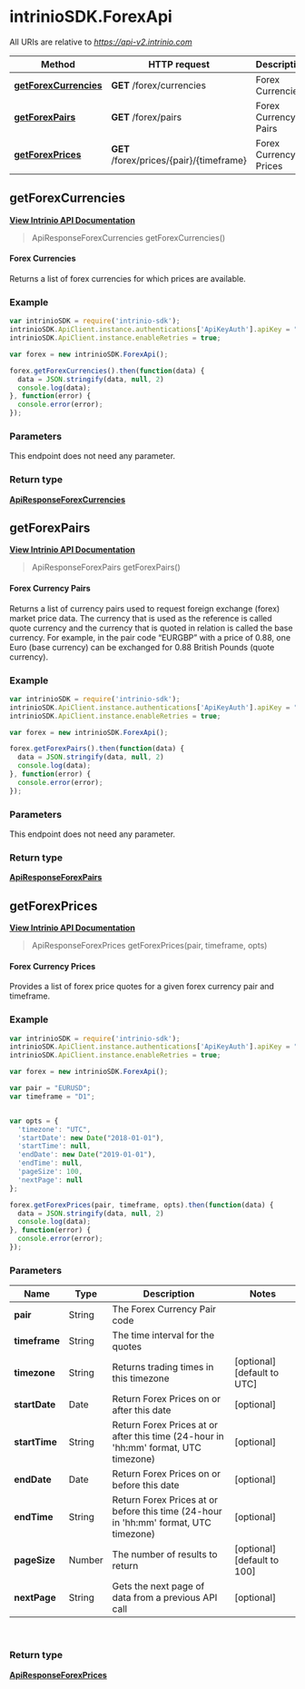 # intrinioSDK.ForexApi

All URIs are relative to *https://api-v2.intrinio.com*

Method | HTTP request | Description
------------- | ------------- | -------------
[**getForexCurrencies**](ForexApi.md#getForexCurrencies) | **GET** /forex/currencies | Forex Currencies
[**getForexPairs**](ForexApi.md#getForexPairs) | **GET** /forex/pairs | Forex Currency Pairs
[**getForexPrices**](ForexApi.md#getForexPrices) | **GET** /forex/prices/{pair}/{timeframe} | Forex Currency Prices



[//]: # (START_OPERATION)

[//]: # (CLASS:ForexApi)

[//]: # (METHOD:getForexCurrencies)

[//]: # (RETURN_TYPE:ApiResponseForexCurrencies)

[//]: # (RETURN_TYPE_KIND:object)

[//]: # (RETURN_TYPE_DOC:ApiResponseForexCurrencies.md)

[//]: # (OPERATION:getForexCurrencies_v2)

[//]: # (ENDPOINT:/forex/currencies)

[//]: # (DOCUMENT_LINK:ForexApi.md#getForexCurrencies)

<a name="getForexCurrencies"></a>
## **getForexCurrencies**

[**View Intrinio API Documentation**](https://docs.intrinio.com/documentation/javascript/getForexCurrencies_v2)

[//]: # (START_OVERVIEW)

> ApiResponseForexCurrencies getForexCurrencies()

#### Forex Currencies


Returns a list of forex currencies for which prices are available.

[//]: # (END_OVERVIEW)

### Example

[//]: # (START_CODE_EXAMPLE)

```javascript
var intrinioSDK = require('intrinio-sdk');
intrinioSDK.ApiClient.instance.authentications['ApiKeyAuth'].apiKey = "YOUR_API_KEY";
intrinioSDK.ApiClient.instance.enableRetries = true;

var forex = new intrinioSDK.ForexApi();

forex.getForexCurrencies().then(function(data) {
  data = JSON.stringify(data, null, 2)
  console.log(data);
}, function(error) {
  console.error(error);
});
```

[//]: # (END_CODE_EXAMPLE)

### Parameters

[//]: # (START_PARAMETERS)

This endpoint does not need any parameter.
<br/>

[//]: # (END_PARAMETERS)

### Return type

[**ApiResponseForexCurrencies**](ApiResponseForexCurrencies.md)



[//]: # (END_OPERATION)


[//]: # (START_OPERATION)

[//]: # (CLASS:ForexApi)

[//]: # (METHOD:getForexPairs)

[//]: # (RETURN_TYPE:ApiResponseForexPairs)

[//]: # (RETURN_TYPE_KIND:object)

[//]: # (RETURN_TYPE_DOC:ApiResponseForexPairs.md)

[//]: # (OPERATION:getForexPairs_v2)

[//]: # (ENDPOINT:/forex/pairs)

[//]: # (DOCUMENT_LINK:ForexApi.md#getForexPairs)

<a name="getForexPairs"></a>
## **getForexPairs**

[**View Intrinio API Documentation**](https://docs.intrinio.com/documentation/javascript/getForexPairs_v2)

[//]: # (START_OVERVIEW)

> ApiResponseForexPairs getForexPairs()

#### Forex Currency Pairs


Returns a list of currency pairs used to request foreign exchange (forex) market price data. The currency that is used as the reference is called quote currency and the currency that is quoted in relation is called the base currency. For example, in the pair code “EURGBP” with a price of 0.88, one Euro (base currency) can be exchanged for 0.88 British Pounds (quote currency).

[//]: # (END_OVERVIEW)

### Example

[//]: # (START_CODE_EXAMPLE)

```javascript
var intrinioSDK = require('intrinio-sdk');
intrinioSDK.ApiClient.instance.authentications['ApiKeyAuth'].apiKey = "YOUR_API_KEY";
intrinioSDK.ApiClient.instance.enableRetries = true;

var forex = new intrinioSDK.ForexApi();

forex.getForexPairs().then(function(data) {
  data = JSON.stringify(data, null, 2)
  console.log(data);
}, function(error) {
  console.error(error);
});
```

[//]: # (END_CODE_EXAMPLE)

### Parameters

[//]: # (START_PARAMETERS)

This endpoint does not need any parameter.
<br/>

[//]: # (END_PARAMETERS)

### Return type

[**ApiResponseForexPairs**](ApiResponseForexPairs.md)



[//]: # (END_OPERATION)


[//]: # (START_OPERATION)

[//]: # (CLASS:ForexApi)

[//]: # (METHOD:getForexPrices)

[//]: # (RETURN_TYPE:ApiResponseForexPrices)

[//]: # (RETURN_TYPE_KIND:object)

[//]: # (RETURN_TYPE_DOC:ApiResponseForexPrices.md)

[//]: # (OPERATION:getForexPrices_v2)

[//]: # (ENDPOINT:/forex/prices/{pair}/{timeframe})

[//]: # (DOCUMENT_LINK:ForexApi.md#getForexPrices)

<a name="getForexPrices"></a>
## **getForexPrices**

[**View Intrinio API Documentation**](https://docs.intrinio.com/documentation/javascript/getForexPrices_v2)

[//]: # (START_OVERVIEW)

> ApiResponseForexPrices getForexPrices(pair, timeframe, opts)

#### Forex Currency Prices


Provides a list of forex price quotes for a given forex currency pair and timeframe.

[//]: # (END_OVERVIEW)

### Example

[//]: # (START_CODE_EXAMPLE)

```javascript
var intrinioSDK = require('intrinio-sdk');
intrinioSDK.ApiClient.instance.authentications['ApiKeyAuth'].apiKey = "YOUR_API_KEY";
intrinioSDK.ApiClient.instance.enableRetries = true;

var forex = new intrinioSDK.ForexApi();

var pair = "EURUSD";
var timeframe = "D1";


var opts = { 
  'timezone': "UTC",
  'startDate': new Date("2018-01-01"),
  'startTime': null,
  'endDate': new Date("2019-01-01"),
  'endTime': null,
  'pageSize': 100,
  'nextPage': null
};

forex.getForexPrices(pair, timeframe, opts).then(function(data) {
  data = JSON.stringify(data, null, 2)
  console.log(data);
}, function(error) {
  console.error(error);
});
```

[//]: # (END_CODE_EXAMPLE)

### Parameters

[//]: # (START_PARAMETERS)


Name | Type | Description  | Notes
------------- | ------------- | ------------- | -------------
 **pair** | String| The Forex Currency Pair code |  &nbsp;
 **timeframe** | String| The time interval for the quotes |  &nbsp;
 **timezone** | String| Returns trading times in this timezone | [optional] [default to UTC] &nbsp;
 **startDate** | Date| Return Forex Prices on or after this date | [optional]  &nbsp;
 **startTime** | String| Return Forex Prices at or after this time (24-hour in &#39;hh:mm&#39; format, UTC timezone) | [optional]  &nbsp;
 **endDate** | Date| Return Forex Prices on or before this date | [optional]  &nbsp;
 **endTime** | String| Return Forex Prices at or before this time (24-hour in &#39;hh:mm&#39; format, UTC timezone) | [optional]  &nbsp;
 **pageSize** | Number| The number of results to return | [optional] [default to 100] &nbsp;
 **nextPage** | String| Gets the next page of data from a previous API call | [optional]  &nbsp;
<br/>

[//]: # (END_PARAMETERS)

### Return type

[**ApiResponseForexPrices**](ApiResponseForexPrices.md)



[//]: # (END_OPERATION)

